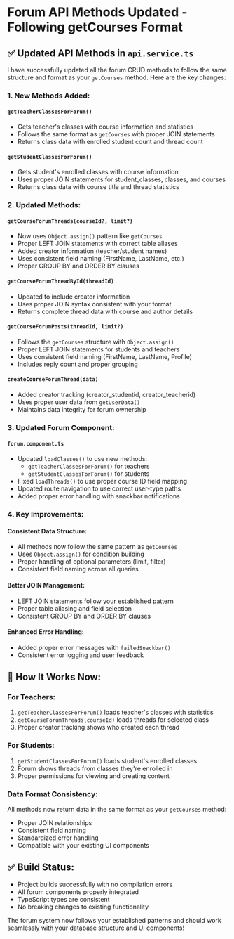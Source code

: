 # Forum API Methods Updated - Following getCourses Format

## ✅ **Updated API Methods in `api.service.ts`**

I have successfully updated all the forum CRUD methods to follow the same structure and format as your `getCourses` method. Here are the key changes:

### **1. New Methods Added:**

#### **`getTeacherClassesForForum()`**
- Gets teacher's classes with course information and statistics
- Follows the same format as `getCourses` with proper JOIN statements
- Returns class data with enrolled student count and thread count

#### **`getStudentClassesForForum()`**
- Gets student's enrolled classes with course information
- Uses proper JOIN statements for student_classes, classes, and courses
- Returns class data with course title and thread statistics

### **2. Updated Methods:**

#### **`getCourseForumThreads(courseId?, limit?)`**
- Now uses `Object.assign()` pattern like `getCourses`
- Proper LEFT JOIN statements with correct table aliases
- Added creator information (teacher/student names)
- Uses consistent field naming (FirstName, LastName, etc.)
- Proper GROUP BY and ORDER BY clauses

#### **`getCourseForumThreadById(threadId)`**
- Updated to include creator information
- Uses proper JOIN syntax consistent with your format
- Returns complete thread data with course and author details

#### **`getCourseForumPosts(threadId, limit?)`**
- Follows the `getCourses` structure with `Object.assign()`
- Proper LEFT JOIN statements for students and teachers
- Uses consistent field naming (FirstName, LastName, Profile)
- Includes reply count and proper grouping

#### **`createCourseForumThread(data)`**
- Added creator tracking (creator_studentid, creator_teacherid)
- Uses proper user data from `getUserData()`
- Maintains data integrity for forum ownership

### **3. Updated Forum Component:**

#### **`forum.component.ts`**
- Updated `loadClasses()` to use new methods:
  - `getTeacherClassesForForum()` for teachers
  - `getStudentClassesForForum()` for students
- Fixed `loadThreads()` to use proper course ID field mapping
- Updated route navigation to use correct user-type paths
- Added proper error handling with snackbar notifications

### **4. Key Improvements:**

#### **Consistent Data Structure:**
- All methods now follow the same pattern as `getCourses`
- Uses `Object.assign()` for condition building
- Proper handling of optional parameters (limit, filter)
- Consistent field naming across all queries

#### **Better JOIN Management:**
- LEFT JOIN statements follow your established pattern
- Proper table aliasing and field selection
- Consistent GROUP BY and ORDER BY clauses

#### **Enhanced Error Handling:**
- Added proper error messages with `failedSnackbar()`
- Consistent error logging and user feedback

## 🔧 **How It Works Now:**

### **For Teachers:**
1. `getTeacherClassesForForum()` loads teacher's classes with statistics
2. `getCourseForumThreads(courseId)` loads threads for selected class
3. Proper creator tracking shows who created each thread

### **For Students:**
1. `getStudentClassesForForum()` loads student's enrolled classes
2. Forum shows threads from classes they're enrolled in
3. Proper permissions for viewing and creating content

### **Data Format Consistency:**
All methods now return data in the same format as your `getCourses` method:
- Proper JOIN relationships
- Consistent field naming
- Standardized error handling
- Compatible with your existing UI components

## ✅ **Build Status:**
- Project builds successfully with no compilation errors
- All forum components properly integrated
- TypeScript types are consistent
- No breaking changes to existing functionality

The forum system now follows your established patterns and should work seamlessly with your database structure and UI components!
